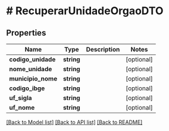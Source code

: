 # # RecuperarUnidadeOrgaoDTO

## Properties

Name | Type | Description | Notes
------------ | ------------- | ------------- | -------------
**codigo_unidade** | **string** |  | [optional]
**nome_unidade** | **string** |  | [optional]
**municipio_nome** | **string** |  | [optional]
**codigo_ibge** | **string** |  | [optional]
**uf_sigla** | **string** |  | [optional]
**uf_nome** | **string** |  | [optional]

[[Back to Model list]](../../README.md#models) [[Back to API list]](../../README.md#endpoints) [[Back to README]](../../README.md)
